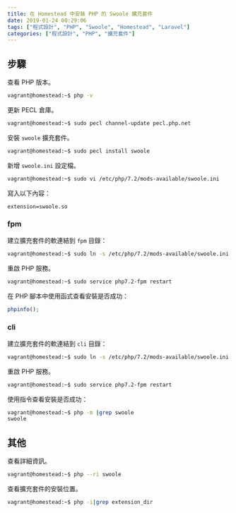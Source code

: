 ```yaml
---
title: 在 Homestead 中安裝 PHP 的 Swoole 擴充套件
date: 2019-01-24 00:29:06
tags: ["程式設計", "PHP", "Swoole", "Homestead", "Laravel"]
categories: ["程式設計", "PHP", "擴充套件"]
---
```


## 步驟

查看 PHP 版本。

```bash
vagrant@homestead:~$ php -v
```

更新 PECL 倉庫。

```bash
vagrant@homestead:~$ sudo pecl channel-update pecl.php.net
```

安裝 `swoole` 擴充套件。

```bash
vagrant@homestead:~$ sudo pecl install swoole
```

新增 `swoole.ini` 設定檔。

```bash
vagrant@homestead:~$ sudo vi /etc/php/7.2/mods-available/swoole.ini
```

寫入以下內容：

```
extension=swoole.so
```

### fpm

建立擴充套件的軟連結到 `fpm` 目錄：

```bash
vagrant@homestead:~$ sudo ln -s /etc/php/7.2/mods-available/swoole.ini /etc/php/7.2/fpm/conf.d/20-swoole.ini
```

重啟 PHP 服務。

```bash
vagrant@homestead:~$ sudo service php7.2-fpm restart
```

在 PHP 腳本中使用函式查看安裝是否成功：

```php
phpinfo();
```

### cli

建立擴充套件的軟連結到 `cli` 目錄：

```bash
vagrant@homestead:~$ sudo ln -s /etc/php/7.2/mods-available/swoole.ini /etc/php/7.2/cli/conf.d/20-swoole.ini
```

重啟 PHP 服務。

```bash
vagrant@homestead:~$ sudo service php7.2-fpm restart
```

使用指令查看安裝是否成功：

```bash
vagrant@homestead:~$ php -m |grep swoole
swoole
```

## 其他

查看詳細資訊。

```bash
vagrant@homestead:~$ php --ri swoole
```

查看擴充套件的安裝位置。

```bash
vagrant@homestead:~$ php -i|grep extension_dir
```
